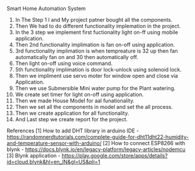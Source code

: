 Smart Home Automation System 

1) In The Step 1 I and My project patner bought all the components.
2) Then We had to do different functionality implemation in the project.
3) In the 3 step we implement first fuctionality light on-ff using mobile application.
4) Then 2nd functionality implimation is fan on-off using application.
5) 3rd functionality implimation is when tempreature is 32 up then fan automatically fan on and 30 then automatically off.
6) Then light on-off using voice command.
7) 5th functionality implimation is door lock-unlock using solenoid lock.
8) Then we impliment  use servo moter for window open and close via Application.
9) Then we use Submersible Mini water pump for the Plant watering.
10) We create set timer for light on-off using application.
11) Then we made House Model for aal funationality.
12) Then we set all the components in model and set the all process.
13) Then we create application for all functionality.
14) And Last step we create report for the project.

References
[1] How to add DHT library in arduino IDE - https://randomnerdtutorials.com/complete-guide-for-dht11dht22-humidity-and-temperature-sensor-with-arduino/
[2] How to connect ESP8266 with blynk - https://docs.blynk.io/en/legacy-platform/legacy-articles/nodemcu
[3] Blynk application - https://play.google.com/store/apps/details?id=cloud.blynk&hl=en_IN&gl=US&pli=1
